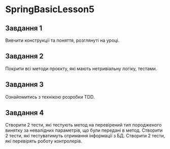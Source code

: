 # SpringBasicLesson5

## Завдання 1
Вивчити конструкції та поняття, розглянуті на уроці.

## Завдання 2
Покрити всі методи проєкту, які мають нетривіальну логіку, тестами.

## Завдання 3
Ознайомитись з технікою розробки TDD.

## Завдання 4
Створити 2 тести, які тестують метод на перевірений тип породженого винятку за невалідних параметрів, що були передані в метод. Створити 2 тести, які тестуватимуть отримання інформації з БД. Створити 2 тести, які перевірять роботу контролерів.

